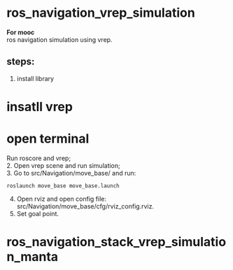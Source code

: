 # ros_navigation_vrep_simulation
**For mooc**  
ros navigation simulation using vrep.  
## steps:  
1. install library
# insatll vrep
# open terminal


Run roscore and vrep;  
2. Open vrep scene and run simulation;  
3. Go to src/Navigation/move_base/ and run:  
~~~
roslaunch move_base move_base.launch
~~~
4. Open rviz and open config file: src/Navigation/move_base/cfg/rviz_config.rviz.  
5. Set goal point.
# ros_navigation_stack_vrep_simulation_manta
